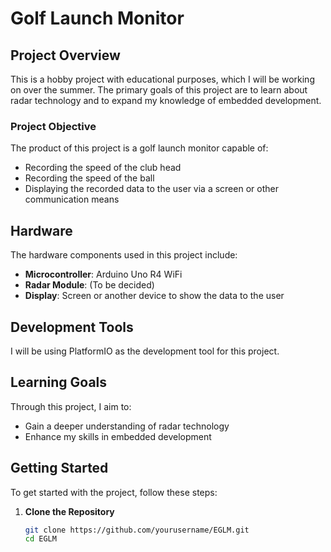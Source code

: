 # Golf Launch Monitor

## Project Overview

This is a hobby project with educational purposes, which I will be working on over the summer. The primary goals of this project are to learn about radar technology and to expand my knowledge of embedded development.

### Project Objective

The product of this project is a golf launch monitor capable of:
- Recording the speed of the club head
- Recording the speed of the ball
- Displaying the recorded data to the user via a screen or other communication means

## Hardware

The hardware components used in this project include:
- **Microcontroller**: Arduino Uno R4 WiFi
- **Radar Module**: (To be decided)
- **Display**: Screen or another device to show the data to the user

## Development Tools

I will be using PlatformIO as the development tool for this project.

## Learning Goals

Through this project, I aim to:
- Gain a deeper understanding of radar technology
- Enhance my skills in embedded development

## Getting Started

To get started with the project, follow these steps:

1. **Clone the Repository**
   ```bash
   git clone https://github.com/yourusername/EGLM.git
   cd EGLM
